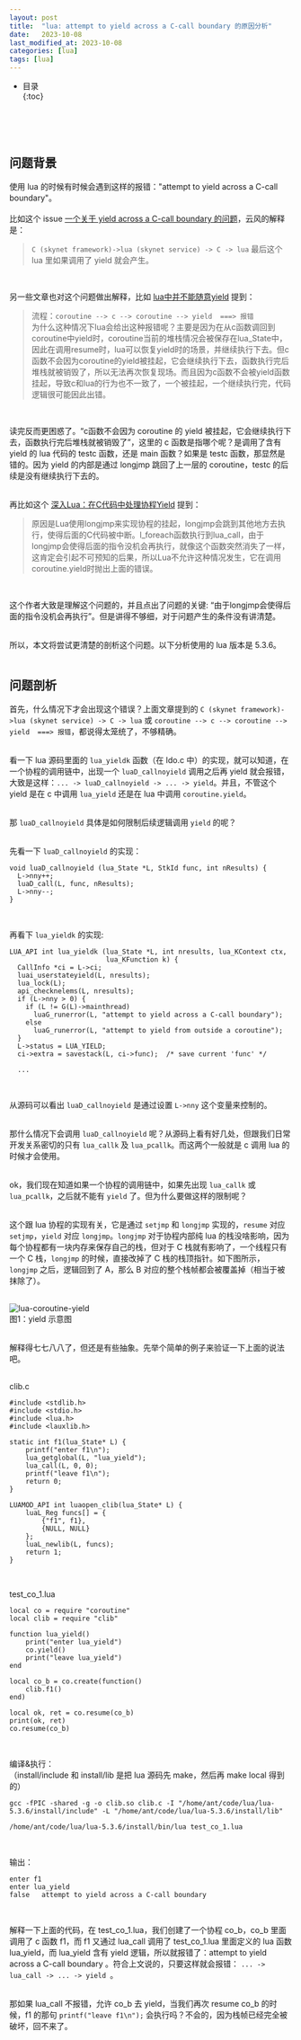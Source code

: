 ```yaml
---
layout: post
title:  "lua: attempt to yield across a C-call boundary 的原因分析"
date:   2023-10-08
last_modified_at: 2023-10-08
categories: [lua]
tags: [lua]
---
```


* 目录  
{:toc}

<br>
<br>
<br>

## 问题背景
使用 lua 的时候有时候会遇到这样的报错："attempt to yield across a C-call boundary"。   
<br>
比如这个 issue [一个关于 yield across a C-call boundary 的问题](https://github.com/cloudwu/skynet/issues/394)，云风的解释是：
>`C (skynet framework)->lua (skynet service) -> C -> lua`
>最后这个 lua 里如果调用了 yield 就会产生。   

<br>  

另一些文章也对这个问题做出解释，比如 [lua中并不能随意yield](https://radiotail.github.io/2016/05/18/lua%E4%B8%AD%E5%B9%B6%E4%B8%8D%E8%83%BD%E9%9A%8F%E6%84%8Fyield/) 提到：   
>流程：`coroutine --> c --> coroutine --> yield  ===> 报错`   
>为什么这种情况下lua会给出这种报错呢？主要是因为在从c函数调回到coroutine中yield时，coroutine当前的堆栈情况会被保存在lua_State中，因此在调用resume时，lua可以恢复yield时的场景，并继续执行下去。但c函数不会因为coroutine的yield被挂起，它会继续执行下去，函数执行完后堆栈就被销毁了，所以无法再次恢复现场。而且因为c函数不会被yield函数挂起，导致c和lua的行为也不一致了，一个被挂起，一个继续执行完，代码逻辑很可能因此出错。    
<br>

读完反而更困惑了。“c函数不会因为 coroutine 的 yield 被挂起，它会继续执行下去，函数执行完后堆栈就被销毁了”，这里的 c 函数是指哪个呢？是调用了含有 yield 的 lua 代码的 testc 函数，还是 main 函数？如果是 testc 函数，那显然是错的。因为 yield 的内部是通过 longjmp 跳回了上一层的 coroutine，testc 的后续是没有继续执行下去的。    
<br>

再比如这个 [深入Lua：在C代码中处理协程Yield](https://zhuanlan.zhihu.com/p/337850564) 提到：
>原因是Lua使用longjmp来实现协程的挂起，longjmp会跳到其他地方去执行，使得后面的C代码被中断。l_foreach函数执行到lua_call，由于longjmp会使得后面的指令没机会再执行，就像这个函数突然消失了一样，这肯定会引起不可预知的后果，所以Lua不允许这种情况发生，它在调用coroutine.yield时抛出上面的错误。    
<br>

这个作者大致是理解这个问题的，并且点出了问题的关键: “由于longjmp会使得后面的指令没机会再执行”。但是讲得不够细，对于问题产生的条件没有讲清楚。     
<br>

所以，本文将尝试更清楚的剖析这个问题。以下分析使用的 lua 版本是 5.3.6。   
<br>

## 问题剖析
首先，什么情况下才会出现这个错误？上面文章提到的 `C (skynet framework)->lua (skynet service) -> C -> lua` 或 `coroutine --> c --> coroutine --> yield  ===> 报错`，都说得太笼统了，不够精确。    
<br>

看一下 lua 源码里面的 `lua_yieldk` 函数（在 ldo.c 中）的实现，就可以知道，在一个协程的调用链中，出现一个 `luaD_callnoyield` 调用之后再 yield 就会报错，大致是这样：`... -> luaD_callnoyield -> ... -> yield`。并且，不管这个 yield 是在 c 中调用 `lua_yield` 还是在 lua 中调用 `coroutine.yield`。   
<br>

那 `luaD_callnoyield` 具体是如何限制后续逻辑调用 `yield` 的呢？  
<br>

先看一下 `luaD_callnoyield` 的实现：   
```
void luaD_callnoyield (lua_State *L, StkId func, int nResults) {
  L->nny++;
  luaD_call(L, func, nResults);
  L->nny--;
}
```    
<br>

再看下 `lua_yieldk` 的实现:   
```
LUA_API int lua_yieldk (lua_State *L, int nresults, lua_KContext ctx,
                        lua_KFunction k) {
  CallInfo *ci = L->ci;
  luai_userstateyield(L, nresults);
  lua_lock(L);
  api_checknelems(L, nresults);
  if (L->nny > 0) {
    if (L != G(L)->mainthread)
      luaG_runerror(L, "attempt to yield across a C-call boundary");
    else
      luaG_runerror(L, "attempt to yield from outside a coroutine");
  }
  L->status = LUA_YIELD;
  ci->extra = savestack(L, ci->func);  /* save current 'func' */

  ...
```   
<br>

从源码可以看出 `luaD_callnoyield` 是通过设置 `L->nny` 这个变量来控制的。    
<br>

那什么情况下会调用 `luaD_callnoyield` 呢？从源码上看有好几处，但跟我们日常开发关系密切的只有 `lua_callk` 及 `lua_pcallk`。而这两个一般就是 c 调用 lua 的时候才会使用。    
<br>

ok，我们现在知道如果一个协程的调用链中，如果先出现 `lua_callk` 或 `lua_pcallk`，之后就不能有 `yield` 了。但为什么要做这样的限制呢？   
<br>

这个跟 lua 协程的实现有关，它是通过 `setjmp` 和 `longjmp` 实现的，`resume` 对应 `setjmp`，`yield` 对应 `longjmp`。`longjmp` 对于协程内部纯 lua 的栈没啥影响，因为每个协程都有一块内存来保存自己的栈，但对于 C 栈就有影响了，一个线程只有一个 C 栈，`longjmp` 的时候，直接改掉了 C 栈的栈顶指针。如下图所示，`longjmp` 之后，逻辑回到了 A，那么 B 对应的整个栈帧都会被覆盖掉（相当于被抹除了）。     
<br>

![lua-coroutine-yield](https://blog.antsmallant.top/media/blog/lua-coroutine-yield.png)  
         图1：yield 示意图    
<br>

解释得七七八八了，但还是有些抽象。先举个简单的例子来验证一下上面的说法吧。   
<br>

clib.c
```
#include <stdlib.h>
#include <stdio.h>
#include <lua.h>
#include <lauxlib.h>

static int f1(lua_State* L) {
    printf("enter f1\n");
    lua_getglobal(L, "lua_yield");
    lua_call(L, 0, 0);
    printf("leave f1\n");
    return 0;
}

LUAMOD_API int luaopen_clib(lua_State* L) {
    luaL_Reg funcs[] = {
        {"f1", f1},
        {NULL, NULL}
    };
    luaL_newlib(L, funcs);
    return 1;
}
```   
<br>

test_co_1.lua
```
local co = require "coroutine"
local clib = require "clib"

function lua_yield()
    print("enter lua_yield")
    co.yield()
    print("leave lua_yield")
end

local co_b = co.create(function()
    clib.f1()
end)

local ok, ret = co.resume(co_b)
print(ok, ret)
co.resume(co_b)
```  
<br>

编译&执行：    
（install/include 和 install/lib 是把 lua 源码先 make，然后再 make local 得到的）
```
gcc -fPIC -shared -g -o clib.so clib.c -I "/home/ant/code/lua/lua-5.3.6/install/include" -L "/home/ant/code/lua/lua-5.3.6/install/lib"

/home/ant/code/lua/lua-5.3.6/install/bin/lua test_co_1.lua
```   
<br>

输出：   
```
enter f1
enter lua_yield
false   attempt to yield across a C-call boundary
```   
<br>

解释一下上面的代码，在 test_co_1.lua，我们创建了一个协程 co_b，co_b 里面调用了 c 函数 f1，而 f1 又通过 lua_call 调用了 test_co_1.lua 里面定义的 lua 函数 lua_yield，而 lua_yield 含有 yield 逻辑，所以就报错了：attempt to yield across a C-call boundary 。符合上文说的，只要这样就会报错： `... -> lua_call -> ... -> yield `。    
<br>

那如果 lua_call 不报错，允许 co_b 去 yield，当我们再次 resume co_b 的时候，f1 的那句 `printf("leave f1\n");` 会执行吗？不会的，因为栈帧已经完全被破坏，回不来了。  
<br>



<br>
<br>
<br>
